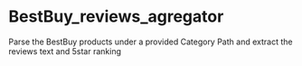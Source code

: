 # BestBuy_reviews_agregator
Parse the BestBuy products under a provided Category Path and extract the reviews text and 5star ranking
